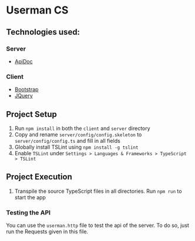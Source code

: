 # Userman CS

## Technologies used:

### Server

* [ApiDoc](http://apidocjs.com/)

### Client

* [Bootstrap](http://getbootstrap.com/)
* [JQuery](https://jquery.com/)

## Project Setup

1. Run `npm install` in both the `client` and `server` directory
1. Copy and rename `server/config/config.skeleton` to `server/config/config.ts` and fill in all fields
1. Globally install TSLint using `npm install -g tslint`
1. Enable `TSLint` under `Settings > Languages & Frameworks > TypeScript > TSLint`

## Project Execution

1. Transpile the source TypeScript files in all directories. Run `npm run` to start the app

### Testing the API

You can use the `userman.http` file to test the api of the server. To do so, just run the Requests given in this file.
